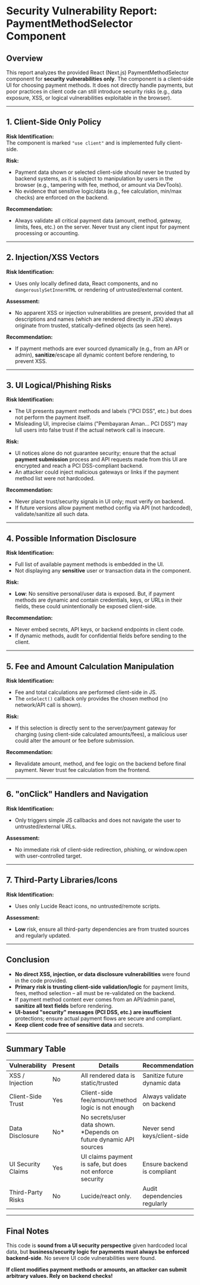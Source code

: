 # Security Vulnerability Report: PaymentMethodSelector Component

## Overview

This report analyzes the provided React (Next.js) PaymentMethodSelector component for **security vulnerabilities only**. The component is a client-side UI for choosing payment methods. It does not directly handle payments, but poor practices in client code can still introduce security risks (e.g., data exposure, XSS, or logical vulnerabilities exploitable in the browser).

---

## 1. Client-Side Only Policy

**Risk Identification:**  
The component is marked `"use client"` and is implemented fully client-side.

**Risk:**

- Payment data shown or selected client-side should never be trusted by backend systems, as it is subject to manipulation by users in the browser (e.g., tampering with fee, method, or amount via DevTools).
- No evidence that sensitive logic/data (e.g., fee calculation, min/max checks) are enforced on the backend.

**Recommendation:**

- Always validate all critical payment data (amount, method, gateway, limits, fees, etc.) on the server. Never trust any client input for payment processing or accounting.

---

## 2. Injection/XSS Vectors

**Risk Identification:**

- Uses only locally defined data, React components, and no `dangerouslySetInnerHTML` or rendering of untrusted/external content.

**Assessment:**

- No apparent XSS or injection vulnerabilities are present, provided that all descriptions and names (which are rendered directly in JSX) always originate from trusted, statically-defined objects (as seen here).

**Recommendation:**

- If payment methods are ever sourced dynamically (e.g., from an API or admin), **sanitize**/escape all dynamic content before rendering, to prevent XSS.

---

## 3. UI Logical/Phishing Risks

**Risk Identification:**

- The UI presents payment methods and labels ("PCI DSS", etc.) but does not perform the payment itself.
- Misleading UI, imprecise claims ("Pembayaran Aman... PCI DSS") may lull users into false trust if the actual network call is insecure.

**Risk:**

- UI notices alone do not guarantee security; ensure that the actual **payment submission** process and API requests made from this UI are encrypted and reach a PCI DSS-compliant backend.
- An attacker could inject malicious gateways or links if the payment method list were not hardcoded.

**Recommendation:**

- Never place trust/security signals in UI only; must verify on backend.
- If future versions allow payment method config via API (not hardcoded), validate/sanitize all such data.

---

## 4. Possible Information Disclosure

**Risk Identification:**

- Full list of available payment methods is embedded in the UI.
- Not displaying any **sensitive** user or transaction data in the component.

**Risk:**

- **Low**: No sensitive personal/user data is exposed. But, if payment methods are dynamic and contain credentials, keys, or URLs in their fields, these could unintentionally be exposed client-side.

**Recommendation:**

- Never embed secrets, API keys, or backend endpoints in client code.
- If dynamic methods, audit for confidential fields before sending to the client.

---

## 5. Fee and Amount Calculation Manipulation

**Risk Identification:**

- Fee and total calculations are performed client-side in JS.
- The `onSelect()` callback only provides the chosen method (no network/API call is shown).

**Risk:**

- If this selection is directly sent to the server/payment gateway for charging (using client-side calculated amounts/fees), a malicious user could alter the amount or fee before submission.

**Recommendation:**

- Revalidate amount, method, and fee logic on the backend before final payment. Never trust fee calculation from the frontend.

---

## 6. "onClick" Handlers and Navigation

**Risk Identification:**

- Only triggers simple JS callbacks and does not navigate the user to untrusted/external URLs.

**Assessment:**

- No immediate risk of client-side redirection, phishing, or window.open with user-controlled target.

---

## 7. Third-Party Libraries/Icons

**Risk Identification:**

- Uses only Lucide React icons, no untrusted/remote scripts.

**Assessment:**

- **Low** risk, ensure all third-party dependencies are from trusted sources and regularly updated.

---

## Conclusion

- **No direct XSS, injection, or data disclosure vulnerabilities** were found in the code provided.
- **Primary risk is trusting client-side validation/logic** for payment limits, fees, method selection – all must be re-validated on the backend.
- If payment method content ever comes from an API/admin panel, **sanitize all text fields** before rendering.
- **UI-based "security" messages (PCI DSS, etc.) are insufficient** protections; ensure actual payment flows are secure and compliant.
- **Keep client code free of sensitive data** and secrets.

---

## Summary Table

| Vulnerability      | Present | Details                                                             | Recommendation               |
| ------------------ | ------- | ------------------------------------------------------------------- | ---------------------------- |
| XSS / Injection    | No      | All rendered data is static/trusted                                 | Sanitize future dynamic data |
| Client-Side Trust  | Yes     | Client-side fee/amount/method logic is not enough                   | Always validate on backend   |
| Data Disclosure    | No\*    | No secrets/user data shown. \*Depends on future dynamic API sources | Never send keys/client-side  |
| UI Security Claims | Yes     | UI claims payment is safe, but does not enforce security            | Ensure backend is compliant  |
| Third-Party Risks  | No      | Lucide/react only.                                                  | Audit dependencies regularly |

---

## Final Notes

This code is **sound from a UI security perspective** given hardcoded local data, but **business/security logic for payments must always be enforced backend-side**. No severe UI code vulnerabilities were found.

**If client modifies payment methods or amounts, an attacker can submit arbitrary values. Rely on backend checks!**
